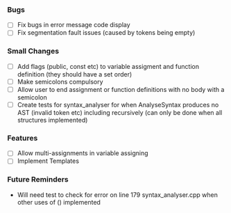 ### Bugs

-   [ ] Fix bugs in error message code display
-   [ ] Fix segmentation fault issues (caused by tokens being empty)

### Small Changes

-   [ ] Add flags (public, const etc) to variable assigment and function definition (they should have a set order)
-   [ ] Make semicolons compulsory
-   [ ] Allow user to end assignment or function definitions with no body with a semicolon
-   [ ] Create tests for syntax_analyser for when AnalyseSyntax produces no AST (invalid token etc) including recursively (can only be done when all structures implemented)

### Features

-   [ ] Allow multi-assignments in variable assigning
-   [ ] Implement Templates

### Future Reminders

-   Will need test to check for error on line 179 syntax_analyser.cpp when other uses of () implemented
